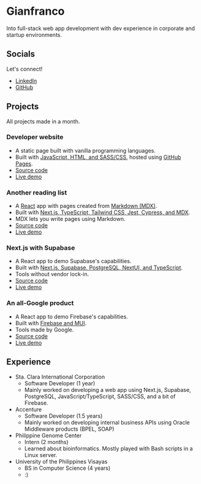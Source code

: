 # Gianfranco

Into full-stack web app development with dev experience in corporate and startup environments.

## Socials

Let's connect!

- [LinkedIn](https://www.linkedin.com/in/gf-co/)
- [GitHub](https://github.com/gf-co)

## Projects

All projects made in a month.

### Developer website

- A static page built with vanilla programming languages.
- Built with <u>JavaScript, HTML, and SASS/CSS</u>, hosted using <u>GitHub Pages</u>.
- [Source code](https://github.com/gf-co/gf-co.github.io)
- [Live demo](https://gf-co.github.io/)

### Another reading list

- A <u>React</u> app with pages created from <u>Markdown (MDX)</u>.
- Built with <u>Next.js, TypeScript, Tailwind CSS, Jest, Cypress, and MDX</u>.
- MDX lets you write pages using Markdown.
- [Source code](https://github.com/gf-co/another-book-list-website)
- [Live demo](https://another-book-list-website.vercel.app/)

### Next.js with Supabase

- A React app to demo Supabase's capabilities.
- Built with <u>Next.js, Supabase, PostgreSQL, NextUI, and TypeScript</u>.
- Tools without vendor lock-in.
- [Source code](https://github.com/gf-co/nextjs-with-supabase)
- [Live demo](https://nextjs-with-supabase-nine-zeta.vercel.app/)

### An all-Google product

- A React app to demo Firebase's capabilities.
- Built with <u>Firebase and MUI</u>.
- Tools made by Google.
- [Source code](https://github.com/gf-co/all-google-product)
- [Live demo](https://all-googly-product.firebaseapp.com/)

## Experience

- Sta. Clara International Corporation
  - Software Developer (1 year)
  - Mainly worked on developing a web app using Next.js, Supabase, PostgreSQL, JavaScript/TypeScript, SASS/CSS, and a bit of Firebase.
- Accenture
  - Software Developer (1.5 years)
  - Mainly worked on developing internal business APIs using Oracle Middleware products (BPEL, SOAP)
- Philippine Genome Center
  - Intern (2 months)
  - Learned about bioinformatics. Mostly played with Bash scripts in a Linux server.
- University of the Philippines Visayas
  - BS in Computer Science (4 years)
  - :)

